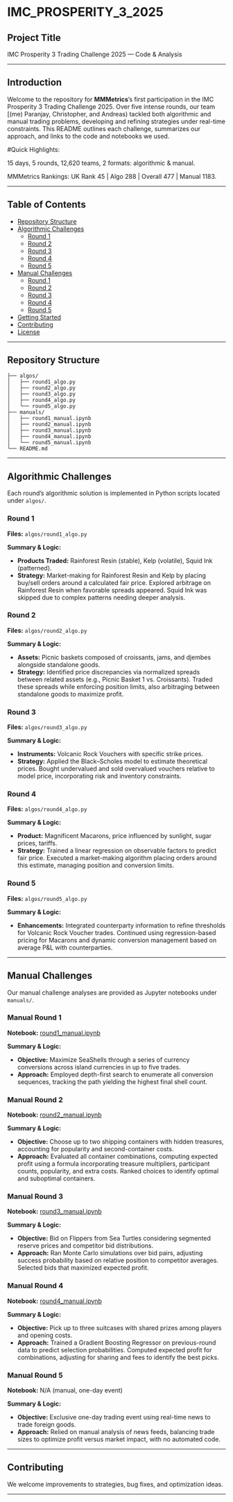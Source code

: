 # IMC_PROSPERITY_3_2025

## Project Title

IMC Prosperity 3 Trading Challenge 2025 — Code & Analysis

---

## Introduction

Welcome to the repository for **MMMetrics**’s first participation in the IMC Prosperity 3 Trading Challenge 2025. Over five intense rounds, our team [(me) Paranjay, Christopher, and Andreas) tackled both algorithmic and manual trading problems, developing and refining strategies under real-time constraints. This README outlines each challenge, summarizes our approach, and links to the code and notebooks we used.

#Quick Highlights:

15 days, 5 rounds, 12,620 teams, 2 formats: algorithmic & manual.

MMMetrics Rankings: UK Rank 45 | Algo 288 | Overall 477 | Manual 1183.


---

## Table of Contents

- [Repository Structure](#repository-structure)
- [Algorithmic Challenges](#algorithmic-challenges)
  - [Round 1](#round-1)
  - [Round 2](#round-2)
  - [Round 3](#round-3)
  - [Round 4](#round-4)
  - [Round 5](#round-5)
- [Manual Challenges](#manual-challenges)
  - [Round 1](#manual-round-1)
  - [Round 2](#manual-round-2)
  - [Round 3](#manual-round-3)
  - [Round 4](#manual-round-4)
  - [Round 5](#manual-round-5)
- [Getting Started](#getting-started)
- [Contributing](#contributing)
- [License](#license)

---

## Repository Structure

```
├── algos/
│   ├── round1_algo.py
│   ├── round2_algo.py
│   ├── round3_algo.py
│   ├── round4_algo.py
│   └── round5_algo.py
├── manuals/
│   ├── round1_manual.ipynb
│   ├── round2_manual.ipynb
│   ├── round3_manual.ipynb
│   ├── round4_manual.ipynb
│   └── round5_manual.ipynb
└── README.md
```

---

## Algorithmic Challenges

Each round’s algorithmic solution is implemented in Python scripts located under `algos/`.

### Round 1
**Files:** `algos/round1_algo.py`

**Summary & Logic:**
- **Products Traded:** Rainforest Resin (stable), Kelp (volatile), Squid Ink (patterned).
- **Strategy:** Market-making for Rainforest Resin and Kelp by placing buy/sell orders around a calculated fair price. Explored arbitrage on Rainforest Resin when favorable spreads appeared. Squid Ink was skipped due to complex patterns needing deeper analysis.

### Round 2
**Files:** `algos/round2_algo.py`

**Summary & Logic:**
- **Assets:** Picnic baskets composed of croissants, jams, and djembes alongside standalone goods.
- **Strategy:** Identified price discrepancies via normalized spreads between related assets (e.g., Picnic Basket 1 vs. Croissants). Traded these spreads while enforcing position limits, also arbitraging between standalone goods to maximize profit.

### Round 3
**Files:** `algos/round3_algo.py`

**Summary & Logic:**
- **Instruments:** Volcanic Rock Vouchers with specific strike prices.
- **Strategy:** Applied the Black–Scholes model to estimate theoretical prices. Bought undervalued and sold overvalued vouchers relative to model price, incorporating risk and inventory constraints.

### Round 4
**Files:** `algos/round4_algo.py`

**Summary & Logic:**
- **Product:** Magnificent Macarons, price influenced by sunlight, sugar prices, tariffs.
- **Strategy:** Trained a linear regression on observable factors to predict fair price. Executed a market-making algorithm placing orders around this estimate, managing position and conversion limits.

### Round 5
**Files:** `algos/round5_algo.py`

**Summary & Logic:**
- **Enhancements:** Integrated counterparty information to refine thresholds for Volcanic Rock Voucher trades. Continued using regression-based pricing for Macarons and dynamic conversion management based on average P&L with counterparties.

---

## Manual Challenges

Our manual challenge analyses are provided as Jupyter notebooks under `manuals/`.

### Manual Round 1
**Notebook:** [round1_manual.ipynb](https://colab.research.google.com/drive/1ml7Kb3FU4hBnK5ksxMXipbJbVVyAyvGO?usp=sharing)

**Summary & Logic:**
- **Objective:** Maximize SeaShells through a series of currency conversions across island currencies in up to five trades.
- **Approach:** Employed depth-first search to enumerate all conversion sequences, tracking the path yielding the highest final shell count.

### Manual Round 2
**Notebook:** [round2_manual.ipynb](https://colab.research.google.com/drive/1PObQOfA3HKPnB3rqRDNs5rGbFs3D9Ovc?usp=sharing)

**Summary & Logic:**
- **Objective:** Choose up to two shipping containers with hidden treasures, accounting for popularity and second-container costs.
- **Approach:** Evaluated all container combinations, computing expected profit using a formula incorporating treasure multipliers, participant counts, popularity, and extra costs. Ranked choices to identify optimal and suboptimal containers.

### Manual Round 3
**Notebook:** [round3_manual.ipynb](https://colab.research.google.com/drive/1KN8yyezpNHLZNMIXXFIZGgoPOUuZCTU0?usp=sharing)

**Summary & Logic:**
- **Objective:** Bid on Flippers from Sea Turtles considering segmented reserve prices and competitor bid distributions.
- **Approach:** Ran Monte Carlo simulations over bid pairs, adjusting success probability based on relative position to competitor averages. Selected bids that maximized expected profit.

### Manual Round 4
**Notebook:** [round4_manual.ipynb](https://colab.research.google.com/drive/1sRLZFBU8cXhf0PMpMUEKgYLliJap1XPy?usp=sharing)

**Summary & Logic:**
- **Objective:** Pick up to three suitcases with shared prizes among players and opening costs.
- **Approach:** Trained a Gradient Boosting Regressor on previous-round data to predict selection probabilities. Computed expected profit for combinations, adjusting for sharing and fees to identify the best picks.

### Manual Round 5
**Notebook:** N/A (manual, one-day event)

**Summary & Logic:**
- **Objective:** Exclusive one-day trading event using real-time news to trade foreign goods.
- **Approach:** Relied on manual analysis of news feeds, balancing trade sizes to optimize profit versus market impact, with no automated code.

---

## Contributing

We welcome improvements to strategies, bug fixes, and optimization ideas.

---


